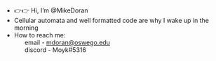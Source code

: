 - 👉👉 Hi, I’m @MikeDoran
- Cellular automata and well formatted code are why I wake up in the morning
- How to reach me:
        <br/>&nbsp;&nbsp;&nbsp;&nbsp;&nbsp;&nbsp;email - mdoran@oswego.edu
        <br/>&nbsp;&nbsp;&nbsp;&nbsp;&nbsp;&nbsp;discord - Moyk#5316

<!---
MikeDoran/MikeDoran is a ✨ special ✨ repository because its `README.md` (this file) appears on your GitHub profile.
You can click the Preview link to take a look at your changes.
--->
